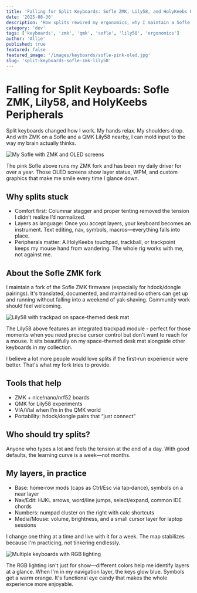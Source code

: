 ```yaml
---
title: 'Falling for Split Keyboards: Sofle ZMK, Lily58, and HolyKeebs Peripherals'
date: '2025-08-30'
description: 'How splits rewired my ergonomics, why I maintain a Sofle ZMK fork, and why more people would love them if setup weren’t so intimidating.'
category: 'dev'
tags: ['keyboards', 'zmk', 'qmk', 'sofle', 'lily58', 'ergonomics']
author: 'Allie'
published: true
featured: false
featured_image: '/images/keyboards/sofle-pink-oled.jpg'
slug: 'split-keyboards-sofle-zmk-lily58'
---
```


# Falling for Split Keyboards: Sofle ZMK, Lily58, and HolyKeebs Peripherals

Split keyboards changed how I work. My hands relax. My shoulders drop. And with ZMK on a Sofle and a QMK Lily58 nearby, I can mold input to the way my brain actually thinks.

![My Sofle with ZMK and OLED screens](/images/keyboards/sofle-pink-oled.jpg 'Sofle keyboard with pink case and OLED displays')

The pink Sofle above runs my ZMK fork and has been my daily driver for over a year. Those OLED screens show layer status, WPM, and custom graphics that make me smile every time I glance down.

## Why splits stuck

- Comfort first: Columnar stagger and proper tenting removed the tension I didn’t realize I’d normalized.
- Layers as language: Once you accept layers, your keyboard becomes an instrument. Text editing, nav, symbols, macros—everything falls into place.
- Peripherals matter: A HolyKeebs touchpad, trackball, or trackpoint keeps my mouse hand from wandering. The whole rig works with me, not against me.

## About the Sofle ZMK fork

I maintain a fork of the Sofle ZMK firmware (especially for hdock/dongle pairings). It's translated, documented, and maintained so others can get up and running without falling into a weekend of yak‑shaving. Community work should feel welcoming.

![Lily58 with trackpad on space-themed desk mat](/images/keyboards/lily58-trackpad-setup.jpg 'Lily58 keyboard with integrated trackpad on space desk mat')

The Lily58 above features an integrated trackpad module - perfect for those moments when you need precise cursor control but don't want to reach for a mouse. It sits beautifully on my space-themed desk mat alongside other keyboards in my collection.

I believe a lot more people would love splits if the first‑run experience were better. That's what my fork tries to provide.

## Tools that help

- ZMK + nice!nano/nrf52 boards
- QMK for Lily58 experiments
- VIA/Vial when I’m in the QMK world
- Portability: hdock/dongle pairs that “just connect”

## Who should try splits?

Anyone who types a lot and feels the tension at the end of a day. With good defaults, the learning curve is a week—not months.

## My layers, in practice

- Base: home‑row mods (caps as Ctrl/Esc via tap‑dance), symbols on a near layer
- Nav/Edit: HJKL arrows, word/line jumps, select/expand, common IDE chords
- Numbers: numpad cluster on the right with calc shortcuts
- Media/Mouse: volume, brightness, and a small cursor layer for laptop sessions

I change one thing at a time and live with it for a week. The map stabilizes because I'm practicing, not tinkering endlessly.

![Multiple keyboards with RGB lighting](/images/keyboards/rainbow-rgb-split.jpg 'Collection of split keyboards with colorful RGB lighting')

The RGB lighting isn't just for show—different colors help me identify layers at a glance. When I'm in my navigation layer, the keys glow blue. Symbols get a warm orange. It's functional eye candy that makes the whole experience more enjoyable.
